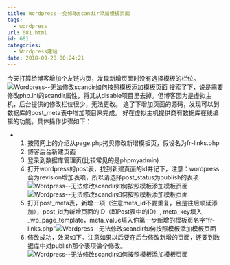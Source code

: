 ```yaml
---
title: Wordpress--免修改scandir添加模板页面
tags:
  - wordpress
url: 681.html
id: 681
categories:
  - Wordpress建站
date: 2018-09-28 00:24:21
---
```


今天打算给博客增加个友链内页，发现新增页面时没有选择模板的栏位。 ![Wordpress--无法修改scandir如何按照模板添加模板页面](http://pic.l2h.site/l2hsitelink-page-6.PNG "Wordpress--无法修改scandir如何按照模板添加模板页面") 搜索了下，说是需要修改php.ini的scandir属性，将其从disable项目里去掉。但博客因为是虚拟主机，后台提供的修改栏位很少，无法更改。 追了下增加页面的源码，发现可以到数据库的post_meta表中增加项目来完成。  好在虚拟主机提供商有数据库在线编辑的功能，具体操作步骤如下：

*   1.  按照网上的介绍从page.php拷贝修改新增模板页，假设名为fr-links.php
    2.  博客后台新建页面
    3.  登录到数据库管理页(比较常见的是phpmyadmin)
    4.  打开wordpress的post表，找到新建页面的id并记下，注意：wordpress会为revision增加表项，所以请选择post_status为publish的表项![Wordpress--无法修改scandir如何按照模板添加模板页面](http://pic.l2h.site/l2hsitelink-page-2.PNG "Wordpress--无法修改scandir如何按照模板添加模板页面") ![Wordpress--无法修改scandir如何按照模板添加模板页面](http://pic.l2h.site/l2hsitelink-page-3.PNG "Wordpress--无法修改scandir如何按照模板添加模板页面")
    5.  打开post_meta表，新增一项（注意meta_id不要重复，且是往后顺延添加），post_id为新增页面的ID（即Post表中的ID）, meta_key填入_wp_page_template，meta_value填入你第一步新增的模板页名字“fr-links.php”![Wordpress--无法修改scandir如何按照模板添加模板页面](http://pic.l2h.site/l2hsitelink-page-1.PNG "Wordpress--无法修改scandir如何按照模板添加模板页面")
    6.  修改成功，效果如下。注意如果以后要在后台修改新增的页面，还要到数据库中对publish那个表项做个修改。![Wordpress--无法修改scandir如何按照模板添加模板页面](http://pic.l2h.site/l2hsitelink-page-4.PNG "Wordpress--无法修改scandir如何按照模板添加模板页面")